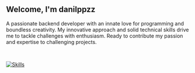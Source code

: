 ## Welcome, I'm danilppzz
A passionate backend developer with an innate love for programming and boundless creativity. My innovative approach and solid technical skills drive me to tackle challenges with enthusiasm. Ready to contribute my passion and expertise to challenging projects.

<br>

[![Skills](https://skillicons.dev/icons?i=html,css,git,ts,tailwind,php,cpp,vscode)](https://skillicons.dev/)
